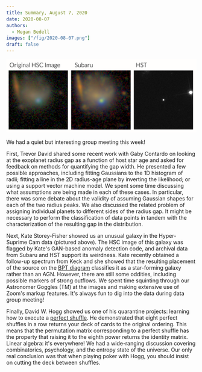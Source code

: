 ```yaml
---
title: Summary, August 7, 2020
date: 2020-08-07
authors:
  - Megan Bedell
images: ["/fig/2020-08-07.png"]
draft: false
---
```


![img](/fig/2020-08-07.png)

We had a quiet but interesting group meeting this week!

First, Trevor David shared some recent work with Gaby Contardo on looking at the exoplanet radius gap as a function of host star age and asked for feedback on methods for quantifying the gap width. 
He presented a few possible approaches, including fitting Gaussians to the 1D histogram of radii; fitting a line in the 2D radius-age plane by inverting the likelihood; or using a support vector machine model. 
We spent some time discussing what assumptions are being made in each of these cases. 
In particular, there was some debate about the validity of assuming Gaussian shapes for each of the two radius peaks. 
We also discussed the related problem of assigning individual planets to different sides of the radius gap. 
It might be necessary to perform the classification of data points in tandem with the characterization of the resulting gap in the distribution.

Next, Kate Storey-Fisher showed us an unusual galaxy in the Hyper-Suprime Cam data (pictured above).
The HSC image of this galaxy was flagged by Kate's GAN-based anomaly detection code, and archival data from Subaru and HST support its weirdness. 
Kate recently obtained a follow-up spectrum from Keck and she showed that the resulting placement of the source on the [BPT diagram](https://ned.ipac.caltech.edu/level5/Glossary/Essay_bpt.html) classifies it as a star-forming galaxy rather than an AGN. 
However, there are still some oddities, including possible markers of strong outflows. 
We spent time squinting through our Astronomer Goggles (TM) at the images and making extensive use of Zoom's markup features. 
It's always fun to dig into the data during data group meeting!

Finally, David W. Hogg showed us one of his quarantine projects: learning how to execute a [perfect shuffle](https://en.wikipedia.org/wiki/Faro_shuffle). 
He demonstrated that eight perfect shuffles in a row returns your deck of cards to the original ordering. 
This means that the permutation matrix corresponding to a perfect shuffle has the property that raising it to the eighth power returns the identity matrix. 
Linear algebra: it's everywhere! 
We had a wide-ranging discussion covering combinatorics, psychology, and the entropy state of the universe. 
Our only real conclusion was that when playing poker with Hogg, you should insist on cutting the deck between shuffles.